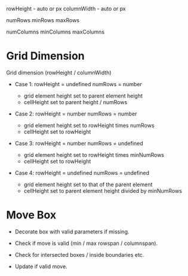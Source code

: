 rowHeight - auto or px
columnWidth - auto or px

numRows
minRows
maxRows

numColumns
minColumns
maxColumns

# Grid Dimension
Grid dimension (rowHeight / columnWidth)

* Case 1:
    rowHeight = undefined
    numRows = number

    * grid element height set to parent element height
    * cellHeight set to parent height / numRows

* Case 2:
    rowHeight = number
    numRows = number

    * grid element height set to rowHeight times numRows
    * cellHeight set to rowHeight

* Case 3:
    rowHeight = number
    numRows = undefined

    * grid element height set to rowHeight times minNumRows
    * cellHeight set to rowHeight

* Case 4:
    rowHeight = undefined
    numRows = undefined

    * grid element height set to that of the parent element
    * cellHeight set to parent element height divided by minNumRows



# Move Box

- Decorate box with valid parameters if missing.

- Check if move is valid (min / max rowspan / columnspan).

- Check for intersected boxes / inside boundaries etc.

- Update if valid move.
